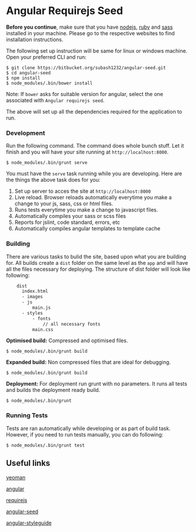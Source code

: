 # Angular Requirejs Seed


**Before you continue**, make sure that you have [nodejs], [ruby] and [sass] installed in your machine. Please go to the respective websites to find installation instructions.

The following set up instruction will be same for linux or windows machine. Open your preferred CLI and run:

    $ git clone https://bitbucket.org/subash1232/angular-seed.git
    $ cd angular-seed
    $ npm install
    $ node_modules/.bin/bower install

Note: If `bower` asks for suitable version for angular, select the one associated with `Angular requirejs seed`.

The above will set up all the dependencies required for the application to run.


### Development

Run the following command. The command does whole bunch stuff. Let it finish and you will have your site running at `http://localhost:8000`.

    $ node_modules/.bin/grunt serve

You must have the `serve` task running while you are developing. Here are the things the above task does for you:

1. Set up server to acces the site at `http://localhost:8000`
2. Live reload. Browser reloads automatically everytime you make a change to your js, sass, css or html files.
3. Runs tests everytime you make a change to javascript files.
4. Automatically compiles your sass or scss files
4. Reports for jslint, code standard, errors, etc
5. Automatically compiles angular templates to template cache

### Building

There are various tasks to bulid the site, based upon what you are building for. All builds create a `dist` folder on the same level as the `app` and will have all the files necessary for deploying.
The structure of dist folder will look like following:

```sh
    dist
      index.html
      - images
      - js
          main.js
      - styles
          - fonts
              // all necessary fonts
          main.css
```

**Optimised build:** Compressed and optimised files.

    $ node_modules/.bin/grunt build


**Expanded build:** Non compressed files that are ideal for debugging.

    $ node_modules/.bin/grunt build


**Deployment:** For deployment run grunt with no parameters. It runs all tests and builds the deployment ready build.

    $ node_modules/.bin/grunt

### Running Tests

Tests are ran automatically while developing or as part of build task. However, if you need to run tests manually, you can do following:

    $ node_modules/.bin/grunt test


## Useful links

[yeoman](http://yeoman.io/)

[angular](https://angularjs.org/)

[requirejs](http://requirejs.org/)

[angular-seed](https://github.com/adikari/angular-seed)

[angular-styleguide](https://github.com/johnpapa/angular-styleguide)

[nodejs]: http://nodejs.com
[ruby]: http://rubyinstaller.org/
[sass]: http://sass-lang.com/install

[editorconfig]: http://editorconfig.org/
